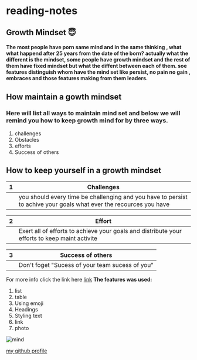 # reading-notes

## Growth Mindset :innocent:

#### The most people have porn same mind and in the same thinking , what what happend after 25 years from the date of the born? actually what the different is the mindset, some people have growth mindset and the rest of them have fixed mindset but what the diffent between each of them. soe features distinguish whom have the mind set like persist, no pain no gain , embraces and those features making from them leaders.

## How maintain a gowth mindset 
### Here will list all ways to maintain mind set and below we will remind you how to keep growth mind for by three ways.

1. challenges
2. Obstacles
3. efforts
4. Success of others 



## How to keep yourself in a growth mindset

|1  | Challenges                                                                                                   |
|---|--------------------------------------------------------------------------------------------------------------|
|   |you should every time be challenging and you have to persist to achive your goals what ever the recources you  have                                                                                                               |


|2 | Effort                                                                                                        |
|---|--------------------------------------------------------------------------------------------------------------|
|   |Exert all of efforts to achieve your goals and distribute your efforts to keep maint activite                 |


|3  |Success of others                                                                                             |
|---|--------------------------------------------------------------------------------------------------------------|
|   |Don't foget "Sucess of your team sucess of you"                                                               |
For more info click the link here
[link](https://www.atlassian.com/blog/inside-atlassian/growth-mindset)
**The features was used:**

1. list
2. table
3. Using emoji
4. Headings
5. Styling text
6. link
7. photo

![mind](https://www.sodapdf.com/blog/wp-content/uploads/2019/10/mind-mapping-software-1280x720.jpg)

[my github profile](https://github.com/baraaAlosaily) 